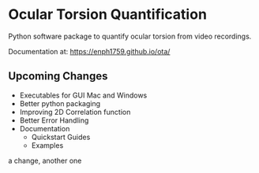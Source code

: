 # Ocular Torsion Quantification
Python software package to quantify ocular torsion from video recordings.

Documentation at: https://enph1759.github.io/ota/

## Upcoming Changes
* Executables for GUI Mac and Windows
* Better python packaging
* Improving 2D Correlation function
* Better Error Handling
* Documentation
	* Quickstart Guides
	* Examples

a change, another one

